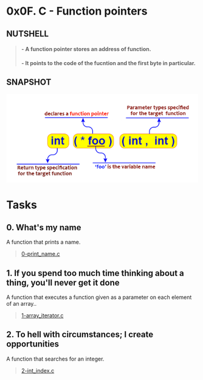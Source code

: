 # **0x0F. C - Function pointers**

## NUTSHELL
> #### - A function pointer stores an address of function.
> #### - It points to the code of the fucntion and the first byte in particular.



## SNAPSHOT
![Structs](assets/fp.png)


# Tasks

## **0. What's my name**
A function that prints a name.
> [0-print_name.c](https://github.com/Viestar/alx-low_level_programming/commit/68ab6f72b7c52240bd0f39bc8efb50e156568ae7)


## **1. If you spend too much time thinking about a thing, you'll never get it done**
A function that executes a function given as a parameter on each element of an array..
> [1-array_iterator.c](https://github.com/Viestar/alx-low_level_programming/commit/d199e775fda616c8489fc353188406dbef570ba6)


## **2. To hell with circumstances; I create opportunities**
A function that searches for an integer.
> [2-int_index.c](https://github.com/Viestar/alx-low_level_programming/commit/)